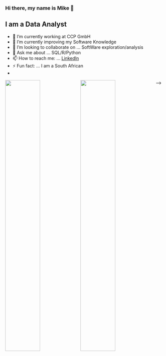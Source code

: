 
### Hi there, my name is Mike 👋
## I am a Data Analyst

- 🔭 I’m currently working at CCP GmbH
- 🌱 I’m currently improving my Software Knowledge 
- 👯 I’m looking to collaborate on ... SoftWare exploration/analysis
- 💬 Ask me about ... SQL/R/Python
- 📫 How to reach me: ... [Linkedln](https://www.linkedin.com/in/mike-bester-0884a8187/)
- ⚡ Fun fact: ... I am a South African
- 
<img align="left" width="47%" src="https://github-readme-stats.vercel.app/api?username=BarendBester&show_icons=true&theme=radical" />
<img align="left" width="47%" src="https://github-readme-stats.vercel.app/api/top-langs/?username=BarendBester&langs_count=8" />




-->
